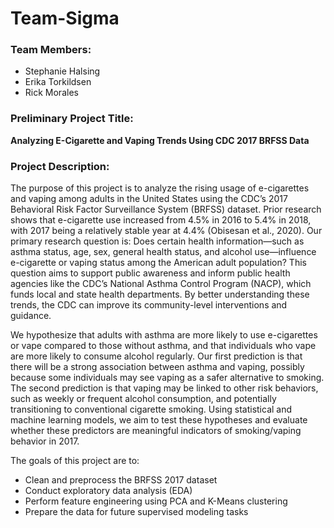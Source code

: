 # Team-Sigma

### Team Members:
- Stephanie Halsing
- Erika Torkildsen
- Rick Morales

### Preliminary Project Title:
**Analyzing E-Cigarette and Vaping Trends Using CDC 2017 BRFSS Data**

### Project Description:
The purpose of this project is to analyze the rising usage of e-cigarettes and vaping among adults in the United States using the CDC’s 2017 Behavioral Risk Factor Surveillance System (BRFSS) dataset. Prior research shows that e-cigarette use increased from 4.5% in 2016 to 5.4% in 2018, with 2017 being a relatively stable year at 4.4% (Obisesan et al., 2020). Our primary research question is: Does certain health information—such as asthma status, age, sex, general health status, and alcohol use—influence e-cigarette or vaping status among the American adult population? This question aims to support public awareness and inform public health agencies like the CDC’s National Asthma Control Program (NACP), which funds local and state health departments. By better understanding these trends, the CDC can improve its community-level interventions and guidance.

We hypothesize that adults with asthma are more likely to use e-cigarettes or vape compared to those without asthma, and that individuals who vape are more likely to consume alcohol regularly. Our first prediction is that there will be a strong association between asthma and vaping, possibly because some individuals may see vaping as a safer alternative to smoking. The second prediction is that vaping may be linked to other risk behaviors, such as weekly or frequent alcohol consumption, and potentially transitioning to conventional cigarette smoking. Using statistical and machine learning models, we aim to test these hypotheses and evaluate whether these predictors are meaningful indicators of smoking/vaping behavior in 2017. 

The goals of this project are to:
- Clean and preprocess the BRFSS 2017 dataset
- Conduct exploratory data analysis (EDA)
- Perform feature engineering using PCA and K-Means clustering
- Prepare the data for future supervised modeling tasks

